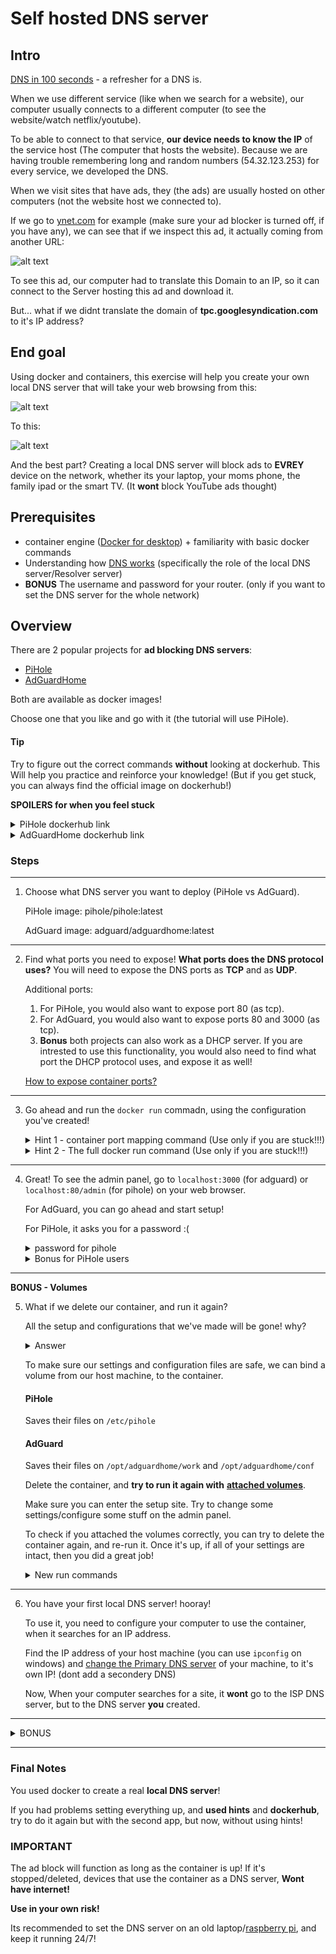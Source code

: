 # Self hosted DNS server
## Intro

[DNS in 100 seconds](https://www.youtube.com/watch?v=UVR9lhUGAyU) - a refresher for a DNS is.

When we use different service (like when we search for a website), our computer usually connects to a different computer (to see the website/watch netflix/youtube). 

To be able to connect to that service, **our device needs to know the IP** of the service host (The computer that hosts the website). Because we are having trouble remembering long and random numbers (54.32.123.253) for every service, we developed the DNS.

When we visit sites that have ads, they (the ads) are usually hosted on other computers (not the website host we connected to).

If we go to [ynet.com](https://www.ynet.co.il/) for example (make sure your ad blocker is turned off, if you have any), we can see that if we inspect this ad, it actually coming from another URL:

![alt text](./pics/image.png)

To see this ad, our computer had to translate this Domain to an IP, so it can connect to the Server hosting this ad and download it.

But... what if we didnt translate the domain of **tpc.googlesyndication.com** to it's IP address?

## End goal

Using docker and containers, this exercise will help you create your own local DNS server that will take your web browsing from this:

![alt text](./pics/ynet-before.png)

To this:

![alt text](./pics/ynet-after.png)

And the best part? Creating a local DNS server will block ads to **EVREY** device on the network, whether its your laptop, your moms phone, the family ipad or the smart TV. (It **wont** block YouTube ads thought)

## Prerequisites
- container engine ([Docker for desktop](https://www.docker.com/products/docker-desktop/)) + familiarity with basic docker commands
- Understanding how [DNS works](https://www.youtube.com/watch?v=mpQZVYPuDGU) (specifically the role of the local DNS server/Resolver server)
- **BONUS** The username and password for your router. (only if you want to set the DNS server for the whole network)

## Overview
There are 2 popular projects for **ad blocking DNS servers**:
- [PiHole](https://pi-hole.net/)
- [AdGuardHome](https://adguard.com/en/welcome.html)

Both are available as docker images!

Choose one that you like and go with it (the tutorial will use PiHole). 

#### Tip
Try to figure out the correct commands **without** looking at dockerhub. This Will help you practice and reinforce your knowledge! (But if you get stuck, you can always find the official image on dockerhub!)

**SPOILERS for when you feel stuck**

<details>
  <summary>PiHole dockerhub link</summary>

  Use this [link](https://hub.docker.com/r/pihole/pihole) if you feel stuck.
  If you decide to proceed and do the exercise using dockerhub, i recommend you do it again after this exercise, but with AdGuard!
  
  This way you'll be able to practice it. 
  
</details>

<details>
  <summary>AdGuardHome dockerhub link</summary>

  Use this [link](https://hub.docker.com/r/adguard/adguardhome) if you feel stuck.
  If you decide to proceed and do the exercise using dockerhub, i recommend you do it again after this exercise, but with PiHole!
  
  This way you'll be able to practice it. 
  
</details>

### Steps
---
1) Choose what DNS server you want to deploy (PiHole vs AdGuard).

    PiHole image: pihole/pihole:latest
    
    AdGuard image: adguard/adguardhome:latest
---
2) Find what ports you need to expose! **What ports does the DNS protocol uses?** You will need to expose the DNS ports as **TCP** and as **UDP**.

    Additional ports:
    
    1) For PiHole, you would also want to expose port 80 (as tcp).
    2) For AdGuard, you would also want to expose ports 80 and 3000 (as tcp). 
    3) **Bonus** both projects can also work as a DHCP server. If you are intrested to use this functionality, you would also need to find what port the DHCP protocol uses, and expose it as well! 

    [How to expose container ports?](https://docs.docker.com/network/#:~:text=Here%20are%20some%20examples%3A)
---
3) Go ahead and run the `docker run` commadn, using the configuration you've created!

    <details>
    <summary>Hint 1 - container port mapping command (Use only if you are stuck!!!)</summary>

    -p \<host-port>:\<container-port> 
    ---
    Used to [map](https://docs.docker.com/network/#:~:text=Here%20are%20some%20examples%3A) container ports to the host machine.
  
    </details>

    <details>
    <summary>Hint 2 - The full docker run command (Use only if you are stuck!!!)</summary>

    PiHole command

    `docker run -d -p 53:53/tcp -p 53:53/udp -p 80:80 pihole/pihole:latest`

    AdGuard command

    `docker run -d -p 53:53/tcp -p 53:53/udp -p 3000:3000 -p 80:80 adguard/adguardhome:latest`

    </details>

---
4) Great! To see the admin panel, go to `localhost:3000` (for adguard) or `localhost:80/admin` (for pihole) on your web browser.

    For AdGuard, you can go ahead and start setup!

    For PiHole, it asks you for a password :(
    
    <details>
    <summary>password for pihole</summary>

    To get the password, run `docker logs <pihole container name>` and it should showup there somewhere

    ![alt text](./pics/pihole-password.png)
  
    </details>

    <details>
    <summary>Bonus for PiHole users</summary>

    You can set **your own** password using [**Environment Variables**](https://docs.docker.com/reference/cli/docker/container/run/#env)

    Delete the container and run it again, adding the WEBPASSWORD=\<your password> environment variable.
  
    <details>
    <summary>Full command with custom password (USE ONLY IF YOU ARE STUCK)</summary>

    `docker run -d -e WEBPASSWORD=z1z2z3z4z5 -p 53:53/tcp -p 53:53/udp -p 80:80 pihole/pihole:latest`

    </details>

    </details>
---
**BONUS - Volumes**

5) What if we delete our container, and run it again? 

    All the setup and configurations that we've made will be gone! why?
    <details>
    <summary>Answer</summary>

    All the configuration files are saved in the container. 
    
    If we delete the container, or if something happens to it, we would need to set everything up again!
  
    </details>

    To make sure our settings and configuration files are safe, we can bind a volume from our host machine, to the container.

    #### PiHole
    Saves their files on `/etc/pihole`
    #### AdGuard
    Saves their files on 
    `/opt/adguardhome/work` and `/opt/adguardhome/conf` 

    Delete the container, and **try to run it again with** [**attached volumes**](https://docs.docker.com/storage/volumes/#choose-the--v-or---mount-flag).
    
     Make sure you can enter the setup site. Try to change some settings/configure some stuff on the admin panel.

    To check if you attached the volumes correctly, you can try to delete the container again, and re-run it. Once it's up, if all of your settings are intact, then you did a great job!

    <details>
    <summary>New run commands</summary>

    Pihole `docker run -d -e WEBPASSWORD=z1z2z3z4z5 -p 53:53/tcp -p 53:53/udp -p 80:80 -v "c:/path/to/your/folder:/etc/pihole" pihole/pihole:latest`
  
    AdGuard `docker run --rm -d -p 53:53/tcp -p 53:53/udp -p 3000:3000 -p 80:80 -v 'C:/path/to/folder1:/opt/adguardhome/work' -v 'C:/path/to/folder2:/opt/adguardhome/conf' adguard/adguardhome`

    </details>
---
6) You have your first local DNS server! hooray!

    To use it, you need to configure your computer to use the container, when it searches for an IP address.

    Find the IP address of your host machine (you can use `ipconfig` on windows) and [change the Primary DNS server](https://www.youtube.com/watch?v=e6mL6_FCbeo) of your machine, to it's own IP! (dont add a secondery DNS)

    Now, When your computer searches for a site, it **wont** go to the ISP DNS server, but to the DNS server **you** created. 

---

<details>
<summary>BONUS</summary>

If you want all the devices on the network to use this DNS server, you need to set your router to use the container as the DNS server (in the routers DHCP settings).

On tp-link routers, it will look like this (my containers IP is 192.168.1.15, yours my vary)

![alt text](./pics/tp-link-dns.png)

</details>

---
### Final Notes

You used docker to create a real **local DNS server**!

If you had problems setting everything up, and **used hints** and **dockerhub**, try to do it again but with the second app, but now, without using hints!


### IMPORTANT
The ad block will function as long as the container is up! If it's stopped/deleted, devices that use the container as a DNS server, **Wont have internet!**

**Use in your own risk!**

Its recommended to set the DNS server on an old laptop/[raspberry pi](https://www.raspberrypi.com/), and keep it running 24/7!